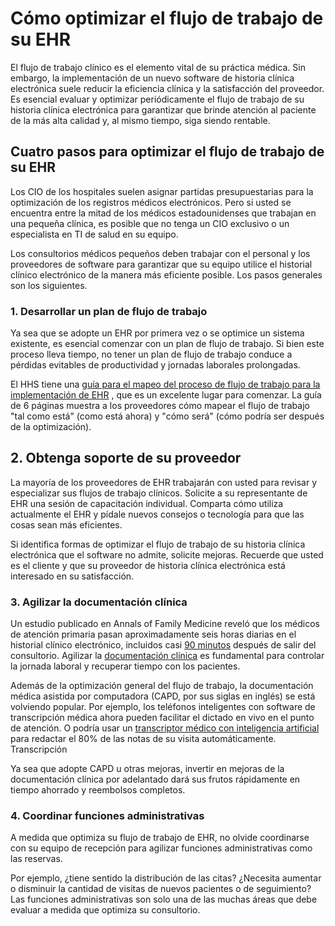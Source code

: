 # Cómo optimizar el flujo de trabajo de su EHR

El flujo de trabajo clínico es el elemento vital de su práctica médica. Sin embargo, la implementación de un nuevo software de historia clínica electrónica suele reducir la eficiencia clínica y la satisfacción del proveedor. Es esencial evaluar y optimizar periódicamente el flujo de trabajo de su historia clínica electrónica para garantizar que brinde atención al paciente de la más alta calidad y, al mismo tiempo, siga siendo rentable.

## Cuatro pasos para optimizar el flujo de trabajo de su EHR

Los CIO de los hospitales suelen asignar partidas presupuestarias para la optimización de los registros médicos electrónicos.
Pero si usted se encuentra entre la mitad de los médicos estadounidenses que trabajan en una pequeña clínica, es posible que 
no tenga un CIO exclusivo o un especialista en TI de salud en su equipo. 

Los consultorios médicos pequeños deben trabajar con el personal y los proveedores de software para garantizar que su equipo utilice
el historial clínico electrónico de la manera más eficiente posible. Los pasos generales son los siguientes.

### 1. Desarrollar un plan de flujo de trabajo

Ya sea que se adopte un EHR por primera vez o se optimice un sistema existente, es esencial comenzar con un plan de flujo de trabajo. Si bien este proceso lleva tiempo, no tener un plan de flujo de trabajo conduce a pérdidas evitables de productividad y jornadas laborales prolongadas.

El HHS tiene una [guía para el mapeo del proceso de flujo de trabajo para la implementación de EHR](https://www.healthit.gov/resource/workflow-process-mapping-electronic-health-record-ehr-implementation) , que es un excelente lugar para comenzar. La guía de 6 páginas muestra a los proveedores cómo mapear el flujo de trabajo "tal como está" (como está ahora) y "cómo será" (cómo podría ser después de la optimización).

## 2. Obtenga soporte de su proveedor

La mayoría de los proveedores de EHR trabajarán con usted para revisar y especializar sus flujos de trabajo clínicos. Solicite a su representante 
de EHR una sesión de capacitación individual. Comparta cómo utiliza actualmente el EHR y pídale nuevos consejos o tecnología para que las cosas sean más eficientes.

Si identifica formas de optimizar el flujo de trabajo de su historia clínica electrónica que el software no admite, solicite mejoras. Recuerde que usted es el cliente y que su proveedor de historia clínica electrónica está interesado en su satisfacción.

### 3. Agilizar la documentación clínica

Un estudio publicado en Annals of Family Medicine reveló que los médicos de atención primaria pasan aproximadamente seis horas diarias en el historial clínico electrónico, incluidos casi [90 minutos](https://www.annfammed.org/content/15/5/419.full) después de salir del consultorio. Agilizar la [documentación clínica](https://github.com/lmorenosilva/zanahoriaTech/blob/main/Blog/notas%20clinicas%20perfectas.md) es fundamental para controlar la jornada laboral y recuperar tiempo con los pacientes.

Además de la optimización general del flujo de trabajo, la documentación médica asistida por computadora (CAPD, por sus siglas en inglés) se está volviendo popular. Por ejemplo, los teléfonos inteligentes con software de transcripción médica ahora pueden facilitar el dictado en vivo en el punto de atención. O podría usar un [transcriptor médico con inteligencia artificial]() para redactar el 80% de las notas de su visita automáticamente. Transcripción

Ya sea que adopte CAPD u otras mejoras, invertir en mejoras de la documentación clínica por adelantado dará sus frutos rápidamente en tiempo ahorrado y reembolsos completos.

### 4. Coordinar funciones administrativas

A medida que optimiza su flujo de trabajo de EHR, no olvide coordinarse con su equipo de recepción para agilizar funciones administrativas como las reservas.

Por ejemplo, ¿tiene sentido la distribución de las citas? ¿Necesita aumentar o disminuir la cantidad de visitas de nuevos pacientes o de seguimiento? Las funciones administrativas son solo una de las muchas áreas que debe evaluar a medida que optimiza su consultorio.
